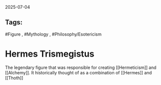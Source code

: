 2025-07-04
## Tags:
#Figure , #Mythology , #Philosophy/Esotericism 


# Hermes Trismegistus

The legendary figure that was responsible for creating [[Hermeticism]] and [[Alchemy]]. It historically thought of as a combination of [[Hermes]] and [[Thoth]]